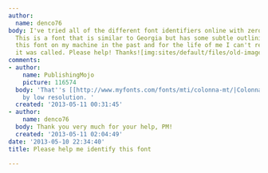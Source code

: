 ```yaml
---
author:
  name: denco76
body: I've tried all of the different font identifiers online with zero luck so far.
  This is a font that is similar to Georgia but has some subtle outlining. I've had
  this font on my machine in the past and for the life of me I can't remember what
  it was called. Please help! Thanks![img:sites/default/files/old-images/sample_4355.jpg]
comments:
- author:
    name: PublishingMojo
    picture: 116574
  body: 'That''s [[http://www.myfonts.com/fonts/mti/colonna-mt/|Colonna]], badly degraded
    by low resolution. '
  created: '2013-05-11 00:31:45'
- author:
    name: denco76
  body: Thank you very much for your help, PM!
  created: '2013-05-11 02:04:49'
date: '2013-05-10 22:34:40'
title: Please help me identify this font

---
```

